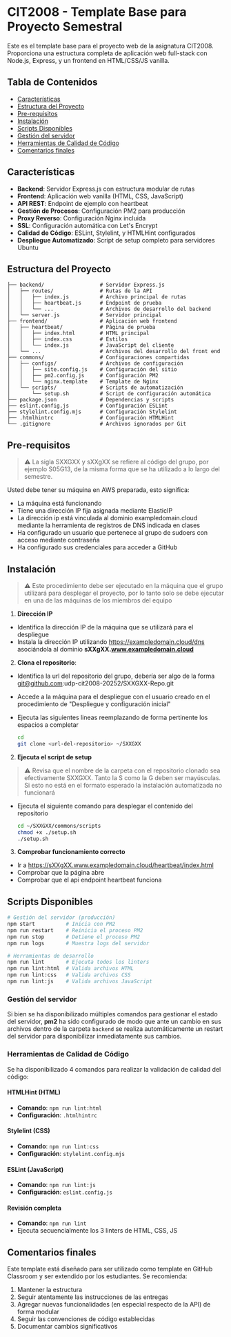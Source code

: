 # CIT2008 - Template Base para Proyecto Semestral

Este es el template base para el proyecto web de la asignatura CIT2008. Proporciona una estructura completa de aplicación web full-stack con Node.js, Express, y un frontend en HTML/CSS/JS vanilla.

## Tabla de Contenidos

-   [Características](#características)
-   [Estructura del Proyecto](#estructura-del-proyecto)
-   [Pre-requisitos](#pre-requisitos)
-   [Instalación](#instalación)
-   [Scripts Disponibles](#scripts-disponibles)
-   [Gestión del servidor](#gestión-del-servidor)
-   [Herramientas de Calidad de Código](#herramientas-de-calidad-de-código)
-   [Comentarios finales](#comentarios-finales)

## Características

-   **Backend**: Servidor Express.js con estructura modular de rutas
-   **Frontend**: Aplicación web vanilla (HTML, CSS, JavaScript)
-   **API REST**: Endpoint de ejemplo con heartbeat
-   **Gestión de Procesos**: Configuración PM2 para producción
-   **Proxy Reverso**: Configuración Nginx incluida
-   **SSL**: Configuración automática con Let's Encrypt
-   **Calidad de Código**: ESLint, Stylelint, y HTMLHint configurados
-   **Despliegue Automatizado**: Script de setup completo para servidores Ubuntu

## Estructura del Proyecto

```
├── backend/                  # Servidor Express.js
│   ├── routes/               # Rutas de la API
│   │   ├── index.js          # Archivo principal de rutas
│   │   ├── heartbeat.js      # Endpoint de prueba
│   │   └── ...               # Archivos de desarrollo del backend
│   └── server.js             # Servidor principal
├── frontend/                 # Aplicación web frontend
│   ├── heartbeat/            # Página de prueba
│   │   ├── index.html        # HTML principal
│   │   ├── index.css         # Estilos
│   │   └── index.js          # JavaScript del cliente
│   └── ...                   # Archivos del desarrollo del front end
├── commons/                  # Configuraciones compartidas
│   ├── configs/              # Archivos de configuración
│   │   ├── site.config.js    # Configuración del sitio
│   │   ├── pm2.config.js     # Configuración PM2
│   │   └── nginx.template    # Template de Nginx
│   └── scripts/              # Scripts de automatización
│       └── setup.sh          # Script de configuración automática
├── package.json              # Dependencias y scripts
├── eslint.config.js          # Configuración ESLint
├── stylelint.config.mjs      # Configuración Stylelint
├── .htmlhintrc               # Configuración HTMLHint
└── .gitignore                # Archivos ignorados por Git
```

## Pre-requisitos

> ⚠️ La sigla SXXGXX y sXXgXX se refiere al código del grupo, por ejemplo S05G13, de la misma forma que se ha utilizado a lo largo del semestre.

Usted debe tener su máquina en AWS preparada, esto significa:

-   La máquina está funcionando
-   Tiene una dirección IP fija asignada mediante ElasticIP
-   La dirección ip está vinculada al dominio exampledomain.cloud mediante la herramienta de registros de DNS indicada en clases
-   Ha configurado un usuario que pertenece al grupo de sudoers con acceso mediante contraseña
-   Ha configurado sus credenciales para acceder a GitHub

## Instalación

> ⚠️ Este procedimiento debe ser ejecutado en la máquina que el grupo utilizará para desplegar el proyecto, por lo tanto solo se debe ejecutar en una de las máquinas de los miembros del equipo

1. **Dirección IP**

-   Identifica la dirección IP de la máquina que se utilizará para el despliegue
-   Instala la dirección IP utilizando https://exampledomain.cloud/dns asociándola al dominio **sXXgXX.www.exampledomain.cloud**

2. **Clona el repositorio**:

-   Identifica la url del repositorio del grupo, debería ser algo de la forma git@github.com:udp-cit2008-20252/SXXGXX-Repo.git
-   Accede a la máquina para el despliegue con el usuario creado en el procedimiento de "Despliegue y configuración inicial"
-   Ejecuta las siguientes lineas reemplazando de forma pertinente los espacios a completar

    ```bash
    cd
    git clone <url-del-repositorio> ~/SXXGXX
    ```

2. **Ejecuta el script de setup**

> ⚠️ Revisa que el nombre de la carpeta con el repositorio clonado sea efectivamente SXXGXX. Tanto la S como la G deben ser mayúsculas. Si esto no está en el formato esperado la instalación automatizada no funcionará

-   Ejecuta el siguiente comando para desplegar el contenido del repositorio
    ```bash
    cd ~/SXXGXX/commons/scripts
    chmod +x ./setup.sh
    ./setup.sh
    ```

3. **Comprobar funcionamiento correcto**

-   Ir a https://sXXgXX.www.exampledomain.cloud/heartbeat/index.html
-   Comprobar que la página abre
-   Comprobar que el api endpoint heartbeat funciona

## Scripts Disponibles

```bash
# Gestión del servidor (producción)
npm start          # Inicia con PM2
npm run restart    # Reinicia el proceso PM2
npm run stop       # Detiene el proceso PM2
npm run logs       # Muestra logs del servidor

# Herramientas de desarrollo
npm run lint       # Ejecuta todos los linters
npm run lint:html  # Valida archivos HTML
npm run lint:css   # Valida archivos CSS
npm run lint:js    # Valida archivos JavaScript
```

### Gestión del servidor

Si bien se ha disponibilizado múltiples comandos para gestionar el estado del servidor, **pm2** ha sido configurado de modo que ante un cambio en sus archivos dentro de la carpeta `backend` se realiza automáticamente un restart del servidor para disponibilizar inmediatamente sus cambios.

### Herramientas de Calidad de Código

Se ha disponibilizado 4 comandos para realizar la validación de calidad del código:

#### HTMLHint (HTML)

-   **Comando**: `npm run lint:html`
-   **Configuración**: `.htmlhintrc`

#### Stylelint (CSS)

-   **Comando**: `npm run lint:css`
-   **Configuración**: `stylelint.config.mjs`

#### ESLint (JavaScript)

-   **Comando**: `npm run lint:js`
-   **Configuración**: `eslint.config.js`

#### Revisión completa

-   **Comando**: `npm run lint`
-   Ejecuta secuencialmente los 3 linters de HTML, CSS, JS

## Comentarios finales

Este template está diseñado para ser utilizado como template en GitHub Classroom y ser extendido por los estudiantes. Se recomienda:

1. Mantener la estructura
2. Seguir atentamente las instrucciones de las entregas
3. Agregar nuevas funcionalidades (en especial respecto de la API) de forma modular
4. Seguir las convenciones de código establecidas
5. Documentar cambios significativos
